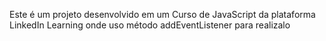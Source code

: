 Este é um projeto desenvolvido em um Curso de JavaScript da plataforma LinkedIn Learning onde uso método addEventListener para realizalo 